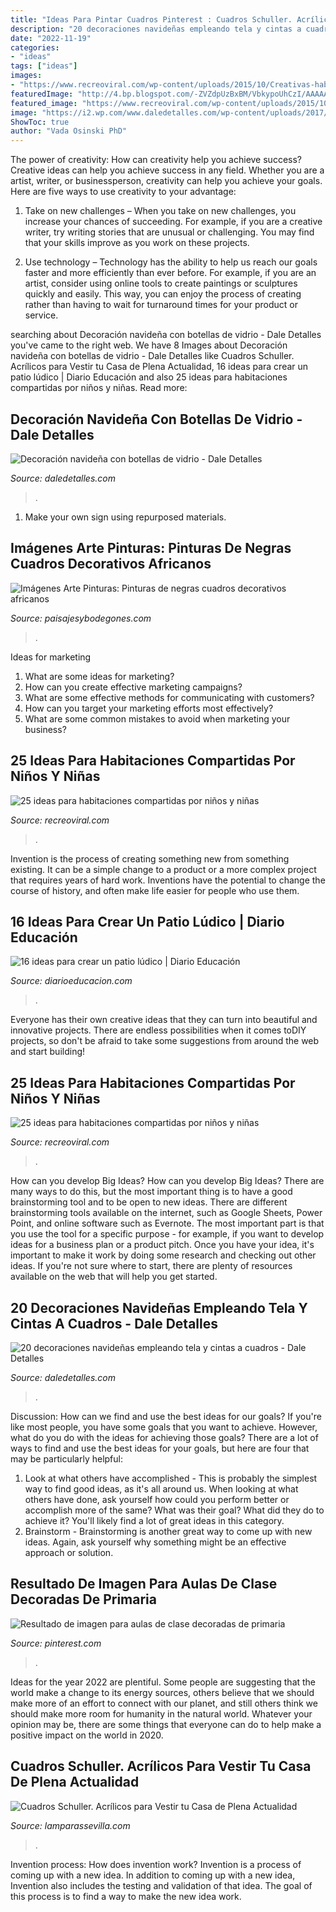```yaml
---
title: "Ideas Para Pintar Cuadros Pinterest : Cuadros Schuller. Acrílicos Para Vestir Tu Casa De Plena Actualidad"
description: "20 decoraciones navideñas empleando tela y cintas a cuadros"
date: "2022-11-19"
categories:
- "ideas"
tags: ["ideas"]
images:
- "https://www.recreoviral.com/wp-content/uploads/2015/10/Creativas-habitaciones-compartidas-por-niños-y-niñas-2.jpg"
featuredImage: "http://4.bp.blogspot.com/-ZVZdpUzBxBM/VbkypoUhCzI/AAAAAAADcoc/EzpJK4iVJRY/s1600/negras-cuadros-decorativos_35.jpg"
featured_image: "https://www.recreoviral.com/wp-content/uploads/2015/10/Creativas-habitaciones-compartidas-por-niños-y-niñas-2.jpg"
image: "https://i2.wp.com/www.daledetalles.com/wp-content/uploads/2017/09/botellas-de-vino-decoradas-para-navidad16.jpg?resize=550%2C976"
ShowToc: true
author: "Vada Osinski PhD"
---
```



The power of creativity: How can creativity help you achieve success?
Creative ideas can help you achieve success in any field. Whether you are a artist, writer, or businessperson, creativity can help you achieve your goals. Here are five ways to use creativity to your advantage: 
1. Take on new challenges – When you take on new challenges, you increase your chances of succeeding. For example, if you are a creative writer, try writing stories that are unusual or challenging. You may find that your skills improve as you work on these projects. 

2. Use technology – Technology has the ability to help us reach our goals faster and more efficiently than ever before. For example, if you are an artist, consider using online tools to create paintings or sculptures quickly and easily. This way, you can enjoy the process of creating rather than having to wait for turnaround times for your product or service. 


	

		
searching about Decoración navideña con botellas de vidrio - Dale Detalles you've came to the right web. We have 8 Images about Decoración navideña con botellas de vidrio - Dale Detalles like Cuadros Schuller. Acrílicos para Vestir tu Casa de Plena Actualidad, 16 ideas para crear un patio lúdico | Diario Educación and also 25 ideas para habitaciones compartidas por niños y niñas. Read more:
		
    
## Decoración Navideña Con Botellas De Vidrio - Dale Detalles

<img loading=lazy src="https://i2.wp.com/www.daledetalles.com/wp-content/uploads/2017/09/botellas-de-vino-decoradas-para-navidad16.jpg?resize=550%2C976" onerror="this.onerror=null;this.src='https://tse3.mm.bing.net/th?id=OIP.mOyXmzerNx2yeEzGU_j9zQHaNJ&amp;pid=15.1';" alt="Decoración navideña con botellas de vidrio - Dale Detalles">

_Source: daledetalles.com_

>. 

	

1. Make your own sign using repurposed materials.

    
## Imágenes Arte Pinturas: Pinturas De Negras Cuadros Decorativos Africanos

<img loading=lazy src="http://4.bp.blogspot.com/-ZVZdpUzBxBM/VbkypoUhCzI/AAAAAAADcoc/EzpJK4iVJRY/s1600/negras-cuadros-decorativos_35.jpg" onerror="this.onerror=null;this.src='https://tse4.mm.bing.net/th?id=OIP.5ThtKhMUzEzfMGFat5F4aQHaGs&amp;pid=15.1';" alt="Imágenes Arte Pinturas: Pinturas de negras cuadros decorativos africanos">

_Source: paisajesybodegones.com_

>. 

	

Ideas for marketing
1. What are some ideas for marketing? 
2. How can you create effective marketing campaigns? 
3. What are some effective methods for communicating with customers? 
4. How can you target your marketing efforts most effectively? 
5. What are some common mistakes to avoid when marketing your business?

    
## 25 Ideas Para Habitaciones Compartidas Por Niños Y Niñas

<img loading=lazy src="https://www.recreoviral.com/wp-content/uploads/2015/10/Creativas-habitaciones-compartidas-por-niños-y-niñas-2.jpg" onerror="this.onerror=null;this.src='https://tse2.mm.bing.net/th?id=OIP.O7ed0FAUXzjIf6CWCwzFGQHaFj&amp;pid=15.1';" alt="25 ideas para habitaciones compartidas por niños y niñas">

_Source: recreoviral.com_

>. 

	

Invention is the process of creating something new from something existing. It can be a simple change to a product or a more complex project that requires years of hard work. Inventions have the potential to change the course of history, and often make life easier for people who use them.

    
## 16 Ideas Para Crear Un Patio Lúdico | Diario Educación

<img loading=lazy src="https://diarioeducacion.com/wp-content/uploads/2016/04/basta.jpg" onerror="this.onerror=null;this.src='https://tse1.mm.bing.net/th?id=OIP.yO33Bc6xNFUD6bMU0KNH7wHaMW&amp;pid=15.1';" alt="16 ideas para crear un patio lúdico | Diario Educación">

_Source: diarioeducacion.com_

>. 

	

Everyone has their own creative ideas that they can turn into beautiful and innovative projects. There are endless possibilities when it comes toDIY projects, so don't be afraid to take some suggestions from around the web and start building!

    
## 25 Ideas Para Habitaciones Compartidas Por Niños Y Niñas

<img loading=lazy src="http://www.recreoviral.com/wp-content/uploads/2015/10/Creativas-habitaciones-compartidas-por-niños-y-niñas-4.jpg" onerror="this.onerror=null;this.src='https://tse2.mm.bing.net/th?id=OIP.R0UxAKtckb5nkf4kS92wUQHaHJ&amp;pid=15.1';" alt="25 ideas para habitaciones compartidas por niños y niñas">

_Source: recreoviral.com_

>. 

	

How can you develop Big Ideas?
How can you develop Big Ideas? There are many ways to do this, but the most important thing is to have a good brainstorming tool and to be open to new ideas. There are different brainstorming tools available on the internet, such as Google Sheets, Power Point, and online software such as Evernote. The most important part is that you use the tool for a specific purpose - for example, if you want to develop ideas for a business plan or a product pitch. Once you have your idea, it's important to make it work by doing some research and checking out other ideas. If you're not sure where to start, there are plenty of resources available on the web that will help you get started.

    
## 20 Decoraciones Navideñas Empleando Tela Y Cintas A Cuadros - Dale Detalles

<img loading=lazy src="https://www.daledetalles.com/wp-content/uploads/2020/11/decoracion-con-liston-a-cuadros3.jpg" onerror="this.onerror=null;this.src='https://tse2.mm.bing.net/th?id=OIP.gqCZF0gQX6Zudf3zAvmf9wHaJt&amp;pid=15.1';" alt="20 decoraciones navideñas empleando tela y cintas a cuadros - Dale Detalles">

_Source: daledetalles.com_

>. 

	

Discussion: How can we find and use the best ideas for our goals?
If you're like most people, you have some goals that you want to achieve. However, what do you do with the ideas for achieving those goals? 
There are a lot of ways to find and use the best ideas for your goals, but here are four that may be particularly helpful: 

1) Look at what others have accomplished - This is probably the simplest way to find good ideas, as it's all around us. When looking at what others have done, ask yourself how could you perform better or accomplish more of the same? What was their goal? What did they do to achieve it? You'll likely find a lot of great ideas in this category. 
2) Brainstorm - Brainstorming is another great way to come up with new ideas. Again, ask yourself why something might be an effective approach or solution.

    
## Resultado De Imagen Para Aulas De Clase Decoradas De Primaria

<img loading=lazy src="https://i.pinimg.com/736x/12/ac/44/12ac44771baac31906f6eb2b048f8a15.jpg" onerror="this.onerror=null;this.src='https://tse2.mm.bing.net/th?id=OIP.DmuzstFOMxvdCeLUuK5p-wHaJ4&amp;pid=15.1';" alt="Resultado de imagen para aulas de clase decoradas de primaria">

_Source: pinterest.com_

>. 

	

Ideas for the year 2022 are plentiful. Some people are suggesting that the world make a change to its energy sources, others believe that we should make more of an effort to connect with our planet, and still others think we should make more room for humanity in the natural world. Whatever your opinion may be, there are some things that everyone can do to help make a positive impact on the world in 2020.

    
## Cuadros Schuller. Acrílicos Para Vestir Tu Casa De Plena Actualidad

<img loading=lazy src="https://www.lamparassevilla.com/blog-iluminacion-decoracion/wp-content/uploads/2014/06/acrilico-jirafa.jpg" onerror="this.onerror=null;this.src='https://tse3.mm.bing.net/th?id=OIP.6kHxjD2Jfn571i8ZD3qIpQHaFZ&amp;pid=15.1';" alt="Cuadros Schuller. Acrílicos para Vestir tu Casa de Plena Actualidad">

_Source: lamparassevilla.com_

>. 

	

Invention process: How does invention work?
Invention is a process of coming up with a new idea. In addition to coming up with a new idea, Invention also includes the testing and validation of that idea. The goal of this process is to find a way to make the new idea work.

